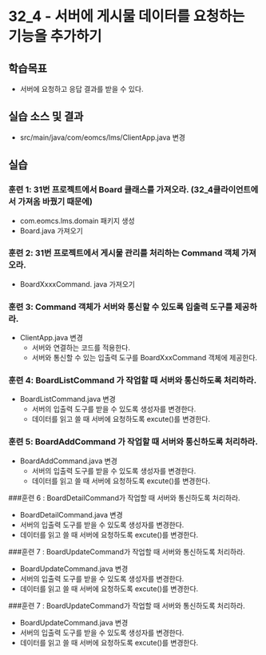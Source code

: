 # 32_4 - 서버에 게시물 데이터를 요청하는 기능을 추가하기

## 학습목표

- 서버에 요청하고 응답 결과를 받을 수 있다.

## 실습 소스 및 결과

- src/main/java/com/eomcs/lms/ClientApp.java 변경


## 실습  


### 훈련 1: 31번 프로젝트에서 Board 클래스를 가져오라. (32_4클라이언트에서 가져옴 바꿨기 때문에)

- com.eomcs.lms.domain 패키지 생성
- Board.java 가져오기 


### 훈련 2: 31번 프로젝트에서 게시물 관리를 처리하는 Command 객체 가져오라.

- BoardXxxxCommand. java 가져오기


### 훈련 3: Command 객체가 서버와 통신할 수 있도록 입출력 도구를 제공하라.

- ClientApp.java 변경
  - 서버와 연결하는 코드를 적용한다. 
  - 서버와 통신할 수 있는 입출력 도구를 BoardXxxCommand 객체에 제공한다.


### 훈련 4: BoardListCommand 가 작업할 때 서버와 통신하도록 처리하라.

- BoardListCommand.java 변경
  - 서버의 입출력 도구를 받을 수 있도록  생성자를 변경한다.
  - 데이터를 읽고 쓸 때 서버에 요청하도록 excute()를 변경한다.
  
  
### 훈련 5: BoardAddCommand 가 작업할 때 서버와 통신하도록 처리하라.

- BoardAddCommand.java 변경
  - 서버의 입출력 도구를 받을 수 있도록  생성자를 변경한다.
  - 데이터를 읽고 쓸 때 서버에 요청하도록 excute()를 변경한다.

  
###훈련 6 : BoardDetailCommand가 작업할 때 서버와 통신하도록 처리하라. 
  - BoardDetailCommand.java 변경
   - 서버의 입출력 도구를 받을 수 있도록  생성자를 변경한다.
   - 데이터를 읽고 쓸 때 서버에 요청하도록 excute()를 변경한다.
  
  
###훈련 7 : BoardUpdateCommand가 작업할 때 서버와 통신하도록 처리하라. 
  - BoardUpdateCommand.java 변경
   - 서버의 입출력 도구를 받을 수 있도록  생성자를 변경한다.
   - 데이터를 읽고 쓸 때 서버에 요청하도록 excute()를 변경한다.
   
   ###훈련 7 : BoardUpdateCommand가 작업할 때 서버와 통신하도록 처리하라. 
  - BoardUpdateCommand.java 변경
   - 서버의 입출력 도구를 받을 수 있도록  생성자를 변경한다.
   - 데이터를 읽고 쓸 때 서버에 요청하도록 excute()를 변경한다.